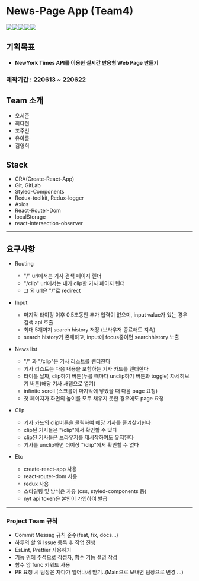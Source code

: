 # News-Page App (Team4)

<img src="https://img.shields.io/badge/React-blue?style=for-the-badge&logo=React&logoColor=white"><img src="https://img.shields.io/badge/JS-yellow?style=for-the-badge&logo=javascript&logoColor=white"><img src="https://img.shields.io/badge/HTML-E34F26?style=for-the-badge&logo=HTML5&logoColor=white"><img src="https://img.shields.io/badge/CSS-1572B6?style=for-the-badge&logo=CSS3&logoColor=white"><img src="https://img.shields.io/badge/CRA-09D3AC?style=for-the-badge&logo=Create React App&logoColor=white">

## 기획목표

- **NewYork Times API를 이용한 실시간 반응형 Web Page 만들기**

### 제작기간 : 220613 ~ 220622

## Team 소개

- 오세준
- 최다현
- 조주선
- 유아름
- 김영희

## Stack

- CRA(Create-React-App)
- Git, GitLab
- Styled-Components
- Redux-toolkit, Redux-logger
- Axios
- React-Router-Dom
- localStorage
- react-intersection-observer

---

## 요구사항

- Routing

  - "/" url에서는 기사 검색 페이지 렌더
  - "/clip" url에서는 내가 clip한 기사 페이지 렌더
  - 그 외 url은 "/"로 redirect

- Input

  - 마지막 타이핑 이후 0.5초동안 추가 입력이 없으며, input value가 있는 경우 검색 api 호출
  - 최대 5개까지 search history 저장 (브라우저 종료해도 지속)
  - search history가 존재하고, input에 focus중이면 searchhistory 노출

- News list

  - "/" 과 "/clip"은 기사 리스트를 렌더한다
  - 기사 리스트는 다음 내용을 포함하는 기사 카드를 렌더한다
  - 타이틀 날짜, clip하기 버튼(누를 때마다 unclip하기 버튼과 toggle) 자세히보기 버튼(해당 기사 새탭으로 열기)
  - infinite scroll (스크롤이 마지막에 닿았을 때 다음 page 요청)
  - 첫 페이지가 화면의 높이를 모두 채우지 못한 경우에도 page 요청

- Clip

  - 기사 카드의 clip버튼을 클릭하여 해당 기사를 즐겨찾기한다
  - clip된 기사들은 "/clip"에서 확인할 수 있다
  - clip된 기사들은 브라우저를 재시작하여도 유지된다
  - 기사를 unclip하면 더이상 "/clip"에서 확인할 수 없다

- Etc
  - create-react-app 사용
  - react-router-dom 사용
  - redux 사용
  - 스타일링 및 방식은 자유 (css, styled-components 등)
  - nyt api token은 본인이 가입하여 발급

---

### Project Team 규칙

- Commit Messag 규칙 준수(feat, fix, docs...)
- 하루의 할 일 Issue 등록 후 작업 진행
- EsLint, Prettier 사용하기
- 기능 위에 주석으로 작성자, 함수 기능 설명 작성
- 함수 앞 func 키워드 사용
- PR 요청 시 팀장은 자다가 일어나서 받기..(Main으로 보내면 팀장으로 변경 ...)
